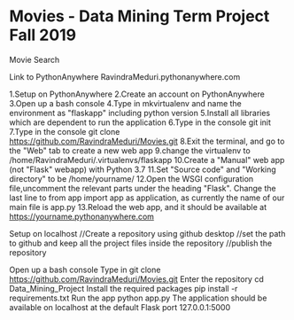 # Movies - Data Mining Term Project Fall 2019
 Movie Search
 
 Link to PythonAnywhere
 RavindraMeduri.pythonanywhere.com
 
 
1.Setup on PythonAnywhere
2.Create an account on PythonAnywhere
3.Open up a bash console
4.Type in mkvirtualenv and name the environment as "flaskapp" including python version
5.Install all libraries which are dependent to run the application
6.Type in the console git init
7.Type in the console git clone https://github.com/RavindraMeduri/Movies.git
8.Exit the terminal, and go to the "Web" tab to create a new web app
9.change the virtualenv to /home/RavindraMeduri/.virtualenvs/flaskapp
10.Create a "Manual" web app (not "Flask" webapp) with Python 3.7
11.Set "Source code" and "Working directory" to be /home/yourname/
12.Open the WSGI configuration file,uncomment the relevant parts under the heading "Flask". Change the last line to from app import app as application, as currently the name of our main file is app.py
13.Reload the web app, and it should be available at https://yourname.pythonanywhere.com

Setup on localhost
//Create a repository using github desktop
//set the path to github and keep all the project files inside the repository
//publish the repository

Open up a bash console
Type in git clone https://github.com/RavindraMeduri/Movies.git
Enter the repository cd Data_Mining_Project
Install the required packages pip install -r requirements.txt
Run the app python app.py
The application should be available on localhost at the default Flask port 127.0.0.1:5000
